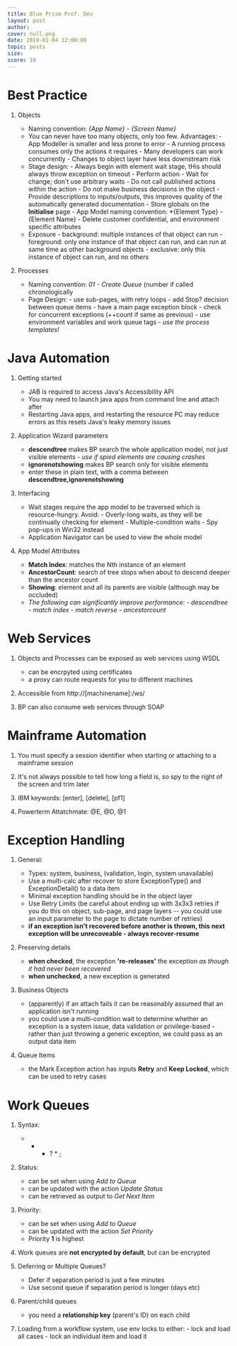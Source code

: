 ```yaml
---
title: Blue Prism Prof. Dev
layout: post
author: 
cover: null.png
date: 2019-01-04 12:00:00
topic: posts
size:
score: 10
---
```


# Best Practice

1. Objects
   - Naming convention: _{App Name} - {Screen Name}_
   - You can never have too many objects, only too few. Advantages: - App Modeller is smaller and less prone to error - A running process consumes only the actions it requires - Many developers can work concurrently - Changes to object layer have less downstream risk
   - Stage design: - Always begin with element wait stage, tHis should always throw exception on timeout - Perform action - Wait for change; don't use arbitrary waits - Do not call published actions within the action - Do not make business decisions in the object - Provide descriptions to inputs/outputs, this improves quality of the automatically generated documentation - Store globals on the **Initialise** page - App Model naming convention: \*{Element Type} - {Element Name} - Delete customer confidential, and environment specific attributes
   - Exposure - background: multiple instances of that object can run - foreground: only one instance of that object can run, and can run at same time as other background objects - exclusive: only this instance of object can run, and no others

2. Processes
   - Naming convention: _01 - Create Queue_ (number if called chronologically
   - Page Design: - use sub-pages, with retry loops - add Stop? decision between queue items - have a main page exception block - check for concurrent exceptions (++count if same as previous) - use environment variables and work queue tags - _use the process templates!_

# Java Automation

1. Getting started
   - JAB is required to access Java's Accessibility API
   - You may need to launch java apps from command line and attach after
   - Restarting Java apps, and restarting the resource PC may reduce errors as this resets Java's leaky memory issues

2. Application Wizard parameters
   - **descendtree** makes BP search the whole application model, not just visible elements - _use if spied elements are causing crashes_
   - **ignorenotshowing** makes BP search only for visible elements
   - enter these in plain text, with a comma between **descendtree,ignorenotshowing**

3. Interfacing
   - Wait stages require the app model to be traversed which is resource-hungry. Avoid: - Overly-long waits, as they will be continually checking for element - Multiple-condition waits - Spy pop-ups in Win32 instead
   - Application Navigator can be used to view the whole model

4. App Model Attributes
   - **Match Index**: matches the Nth instance of an element
   - **AncestorCount**: search of tree stops when about to descend deeper than the ancestor count
   - **Showing**: element and all its parents are visible (although may be occluded)
   - _The following can significantly improve performance: - descendtree - match index - match reverse - ancestorcount_

# Web Services

1. Objects and Processes can be exposed as web services using WSDL
   - can be encrpyted using certificates
   - a proxy can route requests for you to different machines

2. Accessible from http://[machinename]:<port>/ws/

3. BP can also consume web services through SOAP

# Mainframe Automation

1. You must specify a session identifier when starting or attaching to a mainframe session

2. It's not always possible to tell how long a field is, so spy to the right of the screen and trim later

3. IBM keywords: [enter], [delete], [pf1]

4. Powerterm Attatchmate: @E, @D, @1

# Exception Handling

1. General:
   - Types: system, business, (validation, login, system unavailable)
   - Use a multi-calc after recover to store ExceptionType() and ExceptionDetail() to a data item
   - Minimal exception handling should be in the object layer
   - Use Retry Limits (be careful about ending up with 3x3x3 retries if you do this on object, sub-page, and page layers -- you could use an input parameter to the page to dictate number of retries)
   - **if an exception isn't recovered before another is thrown, this next exception will be unrecoveable - always recover-resume**

2. Preserving details
   - **when checked**, the exception **'re-releases'** the exception _as though it had never been recovered_
   - **when unchecked**, a new exception is generated

3. Business Objects
   - (apparently) if an attach fails it can be reasonably assumed that an application isn't running
   - you could use a multi-condition wait to determine whether an exception is a system issue, data validation or privilege-based - rather than just throwing a generic exception, we could pass as an output data item

4. Queue Items
   - the Mark Exception action has inputs **Retry** and **Keep Locked**, which can be used to retry cases

# Work Queues

1. Syntax:

   - - - ? \* ;

2. Status:
   - can be set when using _Add to Queue_
   - can be updated with the action _Update Status_
   - can be retrieved as output to _Get Next Item_

3. Priority:
   - can be set when using _Add to Queue_
   - can be updated with the action _Set Priority_
   - Priority **1** is highest

4. Work queues are **not encrypted by default**, but can be encrypted

5. Deferring or Multiple Queues?
   - Defer if separation period is just a few minutes
   - Use second queue if separation period is longer (days etc)

6. Parent/child queues
   - you need a **relationship key** (parent's ID) on each child

7. Loading from a workflow system, use env locks to either: - lock and load all cases - lock an individual item and load it
